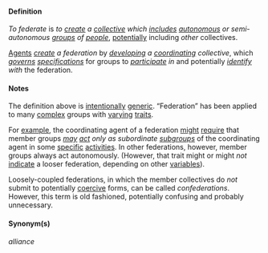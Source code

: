 #### Definition

*To federate* is *to [create](https://github.com/gcassel/Modular-Organizing-Terminology/blob/master/terms/create.md) a [collective](https://github.com/gcassel/Modular-Organization-Terminology/blob/master/terms/collective.md) which [includes](https://github.com/gcassel/Modular-Organization-Terminology/blob/master/terms/include.md) [autonomous](https://github.com/gcassel/Modular-Organization-Terminology/blob/master/terms/autonomy.md) or semi-autonomous [groups](https://github.com/gcassel/Modular-Organization-Terminology/blob/master/terms/group.md) of [people](https://github.com/gcassel/Modular-Organization-Terminology/blob/master/terms/person.md)*, [potentially](https://github.com/gcassel/Modular-Organization-Terminology/blob/master/terms/potential.md) including *other* collectives.

[Agents](https://github.com/gcassel/Modular-Organization-Terminology/blob/master/terms/agent.md) *[create](https://github.com/gcassel/Modular-Organization-Terminology/blob/master/terms/create.md) a federation* by *[developing](https://github.com/gcassel/Modular-Organization-Terminology/blob/master/terms/develop.md) a [coordinating](https://github.com/gcassel/Modular-Organization-Terminology/blob/master/terms/coordinate.md) collective*, which *[governs](https://github.com/gcassel/Modular-Organization-Terminology/blob/master/terms/governance.md) [specifications](https://github.com/gcassel/Modular-Organization-Terminology/blob/master/terms/specification.md)* for groups to *[participate](https://github.com/gcassel/Modular-Organization-Terminology/blob/master/terms/participate.md) in* and potentially *[identify](https://github.com/gcassel/Modular-Organization-Terminology/blob/master/terms/identify.md) with* the federation.  
 
#### Notes

The definition above is [intentionally](https://github.com/gcassel/Modular-Organization-Terminology/blob/master/terms/intend.md) [generic](https://github.com/gcassel/Modular-Organization-Terminology/blob/master/terms/generic.md).  “Federation” has been applied to many [complex](https://github.com/gcassel/Modular-Organization-Terminology/blob/master/terms/complex.md) groups with [varying](https://github.com/gcassel/Modular-Organization-Terminology/blob/master/terms/variable.md) [traits](https://github.com/gcassel/Modular-Organization-Terminology/blob/master/terms/trait.md). 

For [example](https://github.com/gcassel/Modular-Organization-Terminology/blob/master/terms/example.md), the coordinating agent of a federation [might](https://github.com/gcassel/Modular-Organization-Terminology/blob/master/terms/might.md) [require](https://github.com/gcassel/Modular-Organization-Terminology/blob/master/terms/require.md) that member groups *[may](https://github.com/gcassel/Modular-Organization-Terminology/blob/master/terms/may.md) [act](https://github.com/gcassel/Modular-Organization-Terminology/blob/master/terms/act.md) only as subordinate [subgroups](https://github.com/gcassel/Modular-Organization-Terminology/blob/master/terms/subform.md)* of the coordinating agent in some [specific](https://github.com/gcassel/Modular-Organization-Terminology/blob/master/terms/specific.md) [activities](https://github.com/gcassel/Modular-Organization-Terminology/blob/master/terms/activity.md).  In other federations, however, member groups always act autonomously.   (However, that trait might or might *not* [indicate](https://github.com/gcassel/Modular-Organization-Terminology/blob/master/terms/indicate.md) a looser federation, depending on other [variables](https://github.com/gcassel/Modular-Organization-Terminology/blob/master/terms/variable.md)).

Loosely-coupled federations, in which the member collectives do *not* submit to potentially [coercive](https://github.com/gcassel/Modular-Organizing-Terminology/blob/master/terms/coerce.md) forms, can be called *confederations*.  However, this term is old fashioned, potentially confusing and probably unnecessary.

#### Synonym(s)

*alliance*


